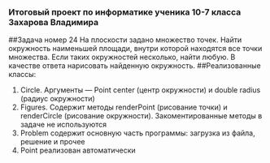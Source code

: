 ### Итоговый проект по информатике ученика 10-7 класса Захарова Владимира
##Задача номер 24 
  На плоскости задано множество точек. Найти окружность наименьшей площади,
внутри которой находятся все точки множества. Если таких окружностей несколько,
найти любую. В качестве ответа нарисовать найденную окружность.
##Реализованные классы:
  1) Circle. Аргументы — Point center (центр окружности) и double radius (радиус окружности)
  2) Figures. Содержит методы renderPoint (рисование точки) и renderCircle (рисование окружности). Закоментированные методы в задаче не используются
  3) Problem содержит основную часть программы: загрузка из файла, решение и прочее
  4) Point реализован автоматически
